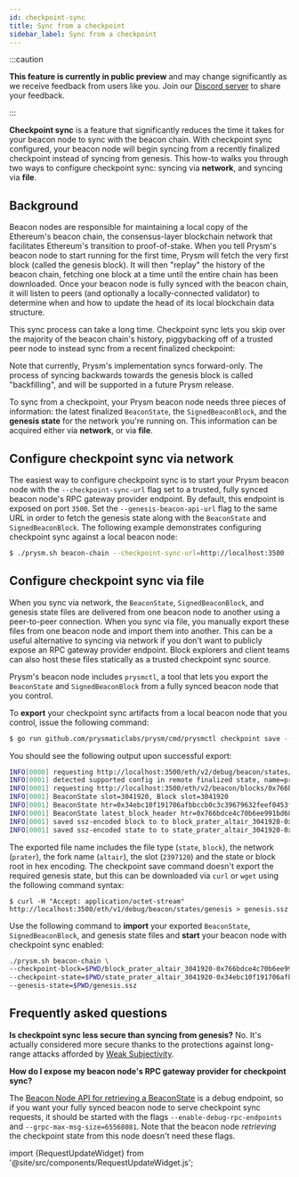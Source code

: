 ```yaml
---
id: checkpoint-sync
title: Sync from a checkpoint
sidebar_label: Sync from a checkpoint
---
```


:::caution

**This feature is currently in public preview** and may change significantly as we receive feedback from users like you. Join our [Discord server](https://discord.gg/prysmaticlabs) to share your feedback.

:::

<!--meta: start by concisely communicating the user value using terms that most readers will be familiar with -->

**Checkpoint sync** is a feature that significantly reduces the time it takes for your beacon node to sync with the beacon chain. With checkpoint sync configured, your beacon node will begin syncing from a recently finalized checkpoint instead of syncing from genesis. This how-to walks you through two ways to configure checkpoint sync: syncing via **network**, and syncing via **file**.


## Background

<!--meta: background foundations - can move to dedicated conceptual docs if needed. See quickstart for an example of using the `Knowledge Check` pattern: https://docs.prylabs.network/docs/install/install-with-script -->

Beacon nodes are responsible for maintaining a local copy of the Ethereum's beacon chain, the consensus-layer blockchain network that facilitates Ethereum's transition to proof-of-stake. When you tell Prysm's beacon node to start running for the first time, Prysm will fetch the very first block (called the genesis block). It will then "replay" the history of the beacon chain, fetching one block at a time until the entire chain has been downloaded. Once your beacon node is fully synced with the beacon chain, it will listen to peers (and optionally a locally-connected validator) to determine when and how to update the head of its local blockchain data structure.

<!--todo: a simple diagram can be orders of magnitude more memorable and accessible than the most finely crafted paragraph -->

This sync process can take a long time. Checkpoint sync lets you skip over the majority of the beacon chain's history, piggybacking off of a trusted peer node to instead sync from a recent finalized checkpoint:

Note that currently, Prysm's implementation syncs forward-only. The process of syncing backwards towards the genesis block is called "backfilling", and will be supported in a future Prysm release.

To sync from a checkpoint, your Prysm beacon node needs three pieces of information: the latest finalized `BeaconState`, the `SignedBeaconBlock`, and the **genesis state** for the network you're running on. This information can be acquired either via **network**, or via **file**.


## Configure checkpoint sync via network

<!--todo: prerequisites -->

<!--meta: we can be precise about the endpoint type so users have something to search for when troubleshooting / researching. We can also reorganize / reduce copy to keep it crisp and actionable. -->

The easiest way to configure checkpoint sync is to start your Prysm beacon node with the `--checkpoint-sync-url` flag set to a trusted, fully synced beacon node's RPC gateway provider endpoint. By default, this endpoint is exposed on port `3500`. Set the `--genesis-beacon-api-url` flag to the same URL in order to fetch the genesis state along with the `BeaconState` and `SignedBeaconBlock`. The following example demonstrates configuring checkpoint sync against a local beacon node: 

<!--todo:  this seems awkward because 1) it's a circular reference by default, 2) it doesn't allow the reader to copy/paste the endpoint URL. Not sure if (2) is addressable. If we maintain this sample, should we at least specify that local nodes will each need their own unique RPC gateway provider endpoint? --> 

<!--todo: use tabs to support multiple operating systems following established conventions -->

```bash
$ ./prysm.sh beacon-chain --checkpoint-sync-url=http://localhost:3500 --genesis-beacon-api-url=http://localhost:3500
```

<!--todo: this is how you know it's succeeded -->
<!--todo: this how it might fail, and how to troubleshoot -->


<!--meta: "beacon node api" makes me wonder if we're talking about an individual beacon node, or some SaaS endpoint. We can try to keep it simple with the file vs network dichotomy. -->
## Configure checkpoint sync via file

<!--todo: prerequisites - go, curl? -->

When you sync via network, the `BeaconState`, `SignedBeaconBlock`, and genesis state files are delivered from one beacon node to another using a peer-to-peer connection. When you sync via file, you manually export these files from one beacon node and import them into another. This can be a useful alternative to syncing via network if you don't want to publicly expose an RPC gateway provider endpoint. Block explorers and client teams can also host these files statically as a trusted checkpoint sync source.

<!--meta: "export" seems more precise + accurate than "download". Colloquially, "download" implies network connectivity, fetching from a remote machine, etc. -->
Prysm's beacon node includes `prysmctl`, a tool that lets you export the `BeaconState` and `SignedBeaconBlock` from a fully synced beacon node that you control. 

To **export** your checkpoint sync artifacts from a local beacon node that you control, issue the following command:

<!--todo: is go needed? possible to use prysm.bat/sh? -->
<!--todo: use tabs to support multiple operating systems following established conventions -->
```bash
$ go run github.com/prysmaticlabs/prysm/cmd/prysmctl checkpoint save --beacon-node-host=http://localhost:3500
```

You should see the following output upon successful export:

```bash
INFO[0000] requesting http://localhost:3500/eth/v2/debug/beacon/states/finalized
INFO[0001] detected supported config in remote finalized state, name=prater, fork=altair
INFO[0001] requesting http://localhost:3500/eth/v2/beacon/blocks/0x766bdce4c70b6ee991bd68f8065d73e3990895b1953f6b931baae0502d8cbfcf
INFO[0001] BeaconState slot=3041920, Block slot=3041920
INFO[0001] BeaconState htr=0x34ebc10f191706afbbccb0c3c39679632feef0453fe842bda264e432e9e31011d, Block state_root=0x34ebc10f191706afbbccb0c3c39679632feef0453fe842bda264e432e9e31011
INFO[0001] BeaconState latest_block_header htr=0x766bdce4c70b6ee991bd68f8065d73e3990895b1953f6b931baae0502d8cbfcfd, block htr=0x766bdce4c70b6ee991bd68f8065d73e3990895b1953f6b931baae0502d8cbfcf
INFO[0001] saved ssz-encoded block to to block_prater_altair_3041920-0x766bdce4c70b6ee991bd68f8065d73e3990895b1953f6b931baae0502d8cbfcf.ssz
INFO[0001] saved ssz-encoded state to to state_prater_altair_3041920-0x34ebc10f191706afbbccb0c3c39679632feef0453fe842bda264e432e9e31011.ssz
```

<!--meta: I imagine most readers don't know what ssz means, and won't care. We can elaborate on the technical details in dev wiki > dev concepts if/when needed.-->
<!--meta: contractions can make guidance a bit friendlier/natural, which can make content more readable, which can reduce the cognitive cost of learning/doing -->
<!--meta: in general we want to avoid claiming that a task is "easy" - some readers may not find it easy at all. -->

The exported file name includes the file type (`state`, `block`), the network (`prater`), the fork name (`altair`), the slot (`2397120`) and the state or block root in hex encoding. The checkpoint save command doesn't export the required genesis state, but this can be downloaded via `curl` or `wget` using the following command syntax:

<!--meta: we can remove the output so the user has something clear and unambiguous to copy/paste -->
<!--todo: would it be easier to just direct users to hosted genesis states on github? -->
```
$ curl -H "Accept: application/octet-stream"  http://localhost:3500/eth/v1/debug/beacon/states/genesis > genesis.ssz
```

<!--meta: we can refer to these three files always as a triple, just to beat the drum that these all go together in the context of checkpoint sync -->
Use the following command to **import** your exported `BeaconState`, `SignedBeaconBlock`, and genesis state files and **start** your beacon node with checkpoint sync enabled:  

```bash
./prysm.sh beacon-chain \
--checkpoint-block=$PWD/block_prater_altair_3041920-0x766bdce4c70b6ee991bd68f8065d73e3990895b1953f6b931baae0502d8cbfcf.ssz \
--checkpoint-state=$PWD/state_prater_altair_3041920-0x34ebc10f191706afbbccb0c3c39679632feef0453fe842bda264e432e9e31011.ssz \
--genesis-state=$PWD/genesis.ssz
```

<!--todo: this is how you know it's succeeded -->
<!--todo: this how it might fail, and how to troubleshoot -->


## Frequently asked questions

**Is checkpoint sync less secure than syncing from genesis?**
No. It's actually considered more secure thanks to the protections against long-range attacks afforded by [Weak Subjectivity](https://blog.ethereum.org/2014/11/25/proof-stake-learned-love-weak-subjectivity/).

<!--todo:
**Can I use checkpoint sync on any network?**
TODO

**Are there any publicly available, trustworthy checkpoint sync endpoints that I can use?**
TODO

**Does the Prysm team host checkpoint sync files that I can use?**
TODO
-->

**How do I expose my beacon node's RPC gateway provider for checkpoint sync?**
<!--meta: this note appears to be targeted at users who want to expose an endpoint, which is a distinct task/step. We can isolate this down into the FAQ to keep the reader in flow along the primary task. One task at a time. -->
The [Beacon Node API for retrieving a BeaconState](https://ethereum.github.io/beacon-APIs/#/Debug/getStateV2) is a debug endpoint, so if you want your fully synced beacon node to serve checkpoint sync requests, it should be started with the flags `--enable-debug-rpc-endpoints` and `--grpc-max-msg-size=65568081`. Note that the beacon node *retrieving* the checkpoint state from this node doesn't need these flags.



import {RequestUpdateWidget} from '@site/src/components/RequestUpdateWidget.js';

<RequestUpdateWidget />